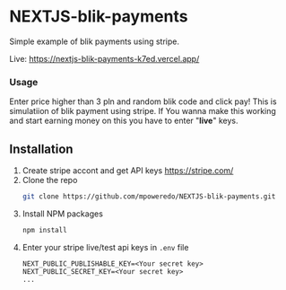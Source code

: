 # NEXTJS-blik-payments

Simple example of blik payments using stripe.

Live: https://nextjs-blik-payments-k7ed.vercel.app/

### Usage

Enter price higher than 3 pln and random blik code and click pay!
This is simulatiion of blik payment using stripe.
If You wanna make this working and start earning money on this you have to enter "**live**" keys.

## Installation

1. Create stripe accont and get API keys https://stripe.com/
2. Clone the repo
   ```sh
   git clone https://github.com/mpoweredo/NEXTJS-blik-payments.git
   ```
3. Install NPM packages
   ```sh
   npm install
   ```
4. Enter your stripe live/test api keys in `.env` file
   ```
   NEXT_PUBLIC_PUBLISHABLE_KEY=<Your secret key>
   NEXT_PUBLIC_SECRET_KEY=<Your secret key>
   ...
   ```
